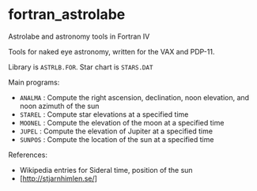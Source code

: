 # fortran_astrolabe
Astrolabe and astronomy tools in Fortran IV 

Tools for naked eye astronomy, written for the VAX and PDP-11.

Library is `ASTRLB.FOR`.  Star chart is `STARS.DAT`

Main programs:
* `ANALMA` : Compute the right ascension, declination, noon elevation, and noon azimuth of the sun 
* `STAREL` : Compute star elevations at a specified time
* `MOONEL` : Compute the elevation of the moon at a specified time
* `JUPEL`  : Compute the elevation of Jupiter at a specified time
* `SUNPOS` : Compute the location of the sun at a specified time

References:
* Wikipedia entries for Sideral time, position of the sun
* [http://stjarnhimlen.se/]
